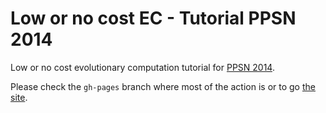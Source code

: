 Low or no cost EC - Tutorial PPSN 2014
=======================

Low or no cost evolutionary computation tutorial for [PPSN 2014](http://ppsn2014.ijs.si/). 

Please check the `gh-pages` branch where most of the action is or to go [the site](http://jj.github.io/low-or-no-cost-ppsn2014). 

